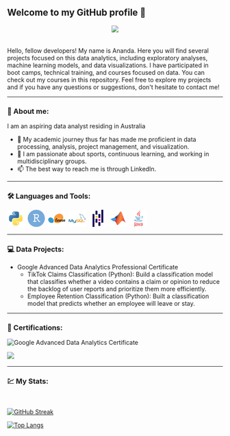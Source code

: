 ## Welcome to my GitHub profile :wave:

<div id="header" align="center">
  <img src="https://i.giphy.com/media/v1.Y2lkPTc5MGI3NjExMm53ZDhzN20ycmRkYXlwZWRpcjFyMm40eDAzeHFlajR4ZGFzMGFtbyZlcD12MV9pbnRlcm5hbF9naWZfYnlfaWQmY3Q9Zw/QKDpE67Rc7rpjBmQPj/giphy-downsized.gif" width="100"/>
</div>

<img src="https://komarev.com/ghpvc/?username=ananda-ramiah&style=flat-square&color=blue" alt=""/>

Hello, fellow developers! My name is Ananda. Here you will find several projects focused on this data analytics, including exploratory analyses, machine learning models, and data visualizations. I have participated in boot camps, technical training, and courses focused on data. You can check out my courses in this repository. Feel free to explore my projects and if you have any questions or suggestions, don't hesitate to contact me!

****
### :rocket: About me:

I am an aspiring data analyst residing in Australia
- :telescope: My academic journey thus far has made me proficient in data processing, analysis, project management, and visualization.
- :dizzy: I am passionate about sports, continuous learning, and working in multidisciplinary groups.
- :mailbox: The best way to reach me is through LinkedIn.
  
****
### 🛠️ Languages and Tools:

<div>
  <img src="https://github.com/devicons/devicon/blob/master/icons/python/python-original.svg" title="Python" alt="Python" width="40" height="40"/>&nbsp;
  <img src="https://github.com/devicons/devicon/blob/master/icons/rstudio/rstudio-original.svg" title="RStudio" alt="RStudio" width="40" height="40"/>&nbsp;
  <img src="https://github.com/devicons/devicon/blob/master/icons/scikitlearn/scikitlearn-original.svg" title="Scikit-learn" alt="Scikit-learn" width="40" height="40"/>&nbsp;
  <img src="https://github.com/devicons/devicon/blob/master/icons/mysql/mysql-original-wordmark.svg" title="MySQL"  alt="MySQL" width="40" height="40"/>&nbsp;
  <img src="https://github.com/devicons/devicon/blob/master/icons/pandas/pandas-original.svg" title="Pandas" alt="Pandas" width="40" height="40"/>&nbsp;
  <img src="https://github.com/devicons/devicon/blob/master/icons/matlab/matlab-original.svg" title="Matlab" alt="Matlab" width="40" height="40"/>&nbsp;
  <img src="https://github.com/devicons/devicon/blob/master/icons/java/java-original-wordmark.svg" title="Java" **alt="Java" width="40" height="40"/>
</div>

****
### 💻 Data Projects:
- Google Advanced Data Analytics Professional Certificate
    - TikTok Claims Classification (Python): Build a classification model that classifies whether a video contains a claim or opinion to reduce the backlog of user reports and prioritize them more efficiently.
    - Employee Retention Classification (Python): Built a classification model that predicts whether an employee will leave or stay.
****
### 🧾 Certifications:

![Google Advanced Data Analytics Certificate](https://images.credly.com/size/220x220/images/9267a387-1a51-4ebe-8c05-976a5ec4c3d0/image.png)

<div>
  <img src="https://images.credly.com/size/680x680/images/169512d3-cef6-43e3-bec8-e6af2723a076/image.png" width="100"/>
</div>

****
### :chart: My Stats:

<br />

[![GitHub Streak](https://streak-stats.demolab.com/?user=ananda-ramiah&theme=highcontrast)](https://git.io/streak-stats)

[![Top Langs](https://github-readme-stats.vercel.app/api/top-langs/?username=ananda-ramiah&layout=compact&theme=vision-friendly-dark)](https://github.com/anuraghazra/github-readme-stats)



